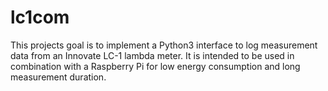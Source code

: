 # lc1com
This projects goal is to implement a Python3 interface to log measurement data from an Innovate LC-1 lambda meter.
It is intended to be used in combination with a Raspberry Pi for low energy consumption and long measurement duration.
